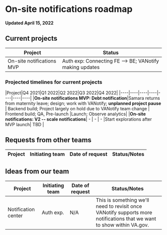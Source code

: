 # On-site notifications roadmap

**Updated April 15, 2022**

## Current projects

|Project|Status|
|----|----|
|On-site notifications MVP| Auth exp: Connecting FE --> BE; VANotify making updates |

### Projected timelines for current projects

|Project|Q4 2021|Q1 2022|Q2 2022|Q3 2022|Q4 2022|
|----|----|----|----|----|----|----|
|**On-site notifications MVP: Debt notification**|Samara returns from maternity leave; design; work with VANotify; **unplanned project pause** | Backend build; Project largely on hold due to VANotify team change  | Frontend build; QA, Pre-launch |Launch; Observe analytics| 
|**On-site notifications: V2 -- scale notifications**| - | - | - |Start explorations after MVP launch| TBD |


## Requests from other teams

|Project|Initiating team|Date of request| Status/Notes|
|----|----|----|----|

## Ideas from our team

|Project|Initiating team|Date of request| Status/Notes|
|----|----|----|----|
|Notification center| Auth exp.| N/A| This is something we'll need to revisit once VANotify supports more notifications that we want to show within VA.gov.|

